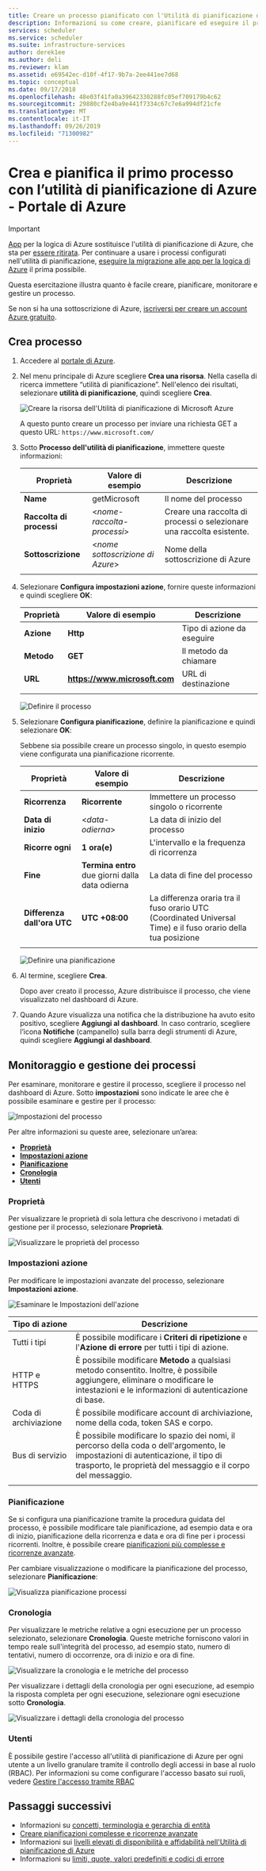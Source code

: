 ```yaml
---
title: Creare un processo pianificato con l'Utilità di pianificazione di Azure - Portale di Azure | Documentazione di Microsoft
description: Informazioni su come creare, pianificare ed eseguire il primo processo automatizzato con l’utilità di pianificazione di Azure nel portale di Azure
services: scheduler
ms.service: scheduler
ms.suite: infrastructure-services
author: derek1ee
ms.author: deli
ms.reviewer: klam
ms.assetid: e69542ec-d10f-4f17-9b7a-2ee441ee7d68
ms.topic: conceptual
ms.date: 09/17/2018
ms.openlocfilehash: 48e03f41fa0a39642330288fc05ef709179b4c62
ms.sourcegitcommit: 29880cf2e4ba9e441f7334c67c7e6a994df21cfe
ms.translationtype: MT
ms.contentlocale: it-IT
ms.lasthandoff: 09/26/2019
ms.locfileid: "71300982"
---
```

# <a name="create-and-schedule-your-first-job-with-azure-scheduler---azure-portal"></a>Crea e pianifica il primo processo con l’utilità di pianificazione di Azure - Portale di Azure

> [!IMPORTANT]
> [App](../logic-apps/logic-apps-overview.md) per la logica di Azure sostituisce l'utilità di pianificazione di Azure, che sta per [essere ritirata](../scheduler/migrate-from-scheduler-to-logic-apps.md#retire-date). Per continuare a usare i processi configurati nell'utilità di pianificazione, [eseguire la migrazione alle app per la logica di Azure](../scheduler/migrate-from-scheduler-to-logic-apps.md) il prima possibile.

Questa esercitazione illustra quanto è facile creare, pianificare, monitorare e gestire un processo. 

Se non si ha una sottoscrizione di Azure, <a href="https://azure.microsoft.com/free/" target="_blank">iscriversi per creare un account Azure gratuito</a>.

## <a name="create-job"></a>Crea processo

1. Accedere al [portale di Azure](https://portal.azure.com/).  

1. Nel menu principale di Azure scegliere **Crea una risorsa**. Nella casella di ricerca immettere “utilità di pianificazione”. Nell'elenco dei risultati, selezionare **utilità di pianificazione**, quindi scegliere **Crea**.

   ![Creare la risorsa dell'Utilità di pianificazione di Microsoft Azure](./media/scheduler-get-started-portal/scheduler-v2-portal-marketplace-create.png)

   A questo punto creare un processo per inviare una richiesta GET a questo URL: `https://www.microsoft.com/` 

1. Sotto **Processo dell'utilità di pianificazione**, immettere queste informazioni:

   | Proprietà | Valore di esempio | Descrizione |
   |----------|---------------|-------------| 
   | **Name** | getMicrosoft | Il nome del processo | 
   | **Raccolta di processi** | <*nome-raccolta-processi*> | Creare una raccolta di processi o selezionare una raccolta esistente. | 
   | **Sottoscrizione** | <*nome sottoscrizione di Azure*> | Nome della sottoscrizione di Azure | 
   |||| 

1. Selezionare **Configura impostazioni azione**, fornire queste informazioni e quindi scegliere **OK**:

   | Proprietà | Valore di esempio | Descrizione |
   |----------|---------------|-------------| 
   | **Azione** | **Http** | Tipo di azione da eseguire | 
   | **Metodo** | **GET** | Il metodo da chiamare | 
   | **URL** | **https://www.microsoft.com** | URL di destinazione | 
   |||| 
   
   ![Definire il processo](./media/scheduler-get-started-portal/scheduler-v2-portal-action-settings.png)

1. Selezionare **Configura pianificazione**, definire la pianificazione e quindi selezionare **OK**:

   Sebbene sia possibile creare un processo singolo, in questo esempio viene configurata una pianificazione ricorrente.

   | Proprietà | Valore di esempio | Descrizione |
   |----------|---------------|-------------| 
   | **Ricorrenza** | **Ricorrente** | Immettere un processo singolo o ricorrente | 
   | **Data di inizio** | <*data-odierna*> | La data di inizio del processo | 
   | **Ricorre ogni** | **1 ora(e)** | L'intervallo e la frequenza di ricorrenza | 
   | **Fine** | **Termina entro** due giorni dalla data odierna | La data di fine del processo | 
   | **Differenza dall'ora UTC** | **UTC +08:00** | La differenza oraria tra il fuso orario UTC (Coordinated Universal Time) e il fuso orario della tua posizione | 
   |||| 

   ![Definire una pianificazione](./media/scheduler-get-started-portal/scheduler-v2-portal-recurrence-schedule.png)

1. Al termine, scegliere **Crea**.

   Dopo aver creato il processo, Azure distribuisce il processo, che viene visualizzato nel dashboard di Azure. 

1. Quando Azure visualizza una notifica che la distribuzione ha avuto esito positivo, scegliere **Aggiungi al dashboard**. In caso contrario, scegliere l’icona **Notifiche** (campanello) sulla barra degli strumenti di Azure, quindi scegliere **Aggiungi al dashboard**.

## <a name="monitor-and-manage-jobs"></a>Monitoraggio e gestione dei processi

Per esaminare, monitorare e gestire il processo, scegliere il processo nel dashboard di Azure. Sotto **impostazioni** sono indicate le aree che è possibile esaminare e gestire per il processo:

![Impostazioni del processo](./media/scheduler-get-started-portal/scheduler-v2-portal-job-overview-1.png)

Per altre informazioni su queste aree, selezionare un’area:

* [**Proprietà**](#properties)
* [**Impostazioni azione**](#action-settings)
* [**Pianificazione**](#schedule)
* [**Cronologia**](#history)
* [**Utenti**](#users)

<a name="properties"></a>

### <a name="properties"></a>Proprietà

Per visualizzare le proprietà di sola lettura che descrivono i metadati di gestione per il processo, selezionare **Proprietà**.

![Visualizzare le proprietà del processo](./media/scheduler-get-started-portal/scheduler-v2-portal-job-properties.png)

<a name="action-settings"></a>

### <a name="action-settings"></a>Impostazioni azione

Per modificare le impostazioni avanzate del processo, selezionare **Impostazioni azione**. 

![Esaminare le Impostazioni dell'azione](./media/scheduler-get-started-portal/scheduler-v2-portal-job-action-settings.png)

| Tipo di azione | Descrizione | 
|-------------|-------------| 
| Tutti i tipi | È possibile modificare i **Criteri di ripetizione** e l'**Azione di errore** per tutti i tipi di azione. | 
| HTTP e HTTPS | È possibile modificare **Metodo** a qualsiasi metodo consentito. Inoltre, è possibile aggiungere, eliminare o modificare le intestazioni e le informazioni di autenticazione di base. | 
| Coda di archiviazione| È possibile modificare account di archiviazione, nome della coda, token SAS e corpo. | 
| Bus di servizio | È possibile modificare lo spazio dei nomi, il percorso della coda o dell'argomento, le impostazioni di autenticazione, il tipo di trasporto, le proprietà del messaggio e il corpo del messaggio. | 
||| 

<a name="schedule"></a>

### <a name="schedule"></a>Pianificazione

Se si configura una pianificazione tramite la procedura guidata del processo, è possibile modificare tale pianificazione, ad esempio data e ora di inizio, pianificazione della ricorrenza e data e ora di fine per i processi ricorrenti.
Inoltre, è possibile creare [pianificazioni più complesse e ricorrenze avanzate](scheduler-advanced-complexity.md).

Per cambiare visualizzazione o modificare la pianificazione del processo, selezionare **Pianificazione**:

![Visualizza pianificazione processi](./media/scheduler-get-started-portal/scheduler-v2-portal-job-schedule.png)

<a name="history"></a>

### <a name="history"></a>Cronologia

Per visualizzare le metriche relative a ogni esecuzione per un processo selezionato, selezionare **Cronologia**. Queste metriche forniscono valori in tempo reale sull'integrità del processo, ad esempio stato, numero di tentativi, numero di occorrenze, ora di inizio e ora di fine.

![Visualizzare la cronologia e le metriche del processo](./media/scheduler-get-started-portal/scheduler-v2-portal-job-history.png)

Per visualizzare i dettagli della cronologia per ogni esecuzione, ad esempio la risposta completa per ogni esecuzione, selezionare ogni esecuzione sotto **Cronologia**. 

![Visualizzare i dettagli della cronologia del processo](./media/scheduler-get-started-portal/scheduler-v2-portal-job-history-details.png)

<a name="users"></a>

### <a name="users"></a>Utenti

È possibile gestire l'accesso all'utilità di pianificazione di Azure per ogni utente a un livello granulare tramite il controllo degli accessi in base al ruolo (RBAC). Per informazioni su come configurare l'accesso basato sui ruoli, vedere [Gestire l'accesso tramite RBAC](../role-based-access-control/role-assignments-portal.md)

## <a name="next-steps"></a>Passaggi successivi

* Informazioni su [concetti, terminologia e gerarchia di entità](scheduler-concepts-terms.md)
* [Creare pianificazioni complesse e ricorrenze avanzate](scheduler-advanced-complexity.md)
* Informazioni sui [livelli elevati di disponibilità e affidabilità nell'Utilità di pianificazione di Azure](scheduler-high-availability-reliability.md)
* Informazioni su [limiti, quote, valori predefiniti e codici di errore](scheduler-limits-defaults-errors.md)

